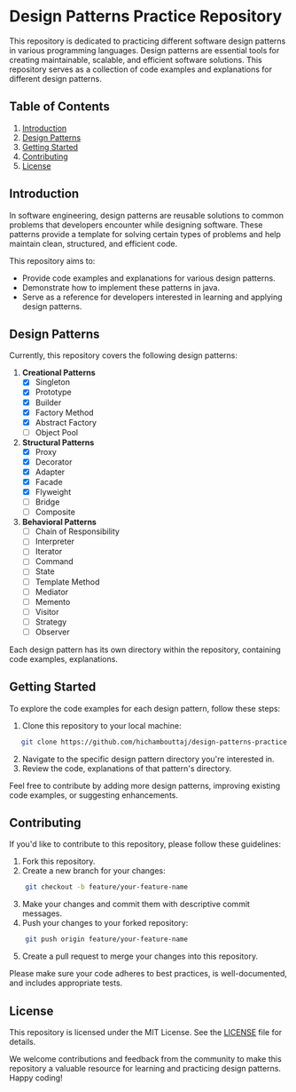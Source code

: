 # Design Patterns Practice Repository
This repository is dedicated to practicing different software design patterns in various programming languages. Design patterns are essential tools for creating maintainable, scalable, and efficient software solutions. This repository serves as a collection of code examples and explanations for different design patterns.

## Table of Contents

1. [Introduction](#introduction)
2. [Design Patterns](#design-patterns)
3. [Getting Started](#getting-started)
4. [Contributing](#contributing)
5. [License](#license)

## Introduction


In software engineering, design patterns are reusable solutions to common problems that developers encounter while designing software. These patterns provide a template for solving certain types of problems and help maintain clean, structured, and efficient code.

This repository aims to:

- Provide code examples and explanations for various design patterns.
- Demonstrate how to implement these patterns in java.
- Serve as a reference for developers interested in learning and applying design patterns.

## Design Patterns

Currently, this repository covers the following design patterns:

1. **Creational Patterns**
    - [x] Singleton
    - [x] Prototype
    - [x] Builder
    - [x] Factory Method
    - [x] Abstract Factory
    - [ ] Object Pool

2. **Structural Patterns**
    - [x] Proxy
    - [x] Decorator
    - [x] Adapter
    - [x] Facade
    - [x] Flyweight
    - [ ] Bridge
    - [ ] Composite

3. **Behavioral Patterns**
    - [ ] Chain of Responsibility
    - [ ] Interpreter
    - [ ] Iterator
    - [ ] Command
    - [ ] State
    - [ ] Template Method
    - [ ] Mediator
    - [ ] Memento
    - [ ] Visitor
    - [ ] Strategy
    - [ ] Observer

Each design pattern has its own directory within the repository, containing code examples, explanations.

## Getting Started

To explore the code examples for each design pattern, follow these steps:

1. Clone this repository to your local machine:

```bash
   git clone https://github.com/hichambouttaj/design-patterns-practice.git
```

2. Navigate to the specific design pattern directory you're interested in.
3. Review the code, explanations of that pattern's directory.

Feel free to contribute by adding more design patterns, improving existing code examples, or suggesting enhancements.

## Contributing

If you'd like to contribute to this repository, please follow these guidelines:

1. Fork this repository.
2. Create a new branch for your changes:

```bash
    git checkout -b feature/your-feature-name
```

3. Make your changes and commit them with descriptive commit messages.
4. Push your changes to your forked repository:

```bash
    git push origin feature/your-feature-name
```

5. Create a pull request to merge your changes into this repository.

Please make sure your code adheres to best practices, is well-documented, and includes appropriate tests.

## License

This repository is licensed under the MIT License. See the <a href="https://rem.mit-license.org/">LICENSE<a/> file for details.

We welcome contributions and feedback from the community to make this repository a valuable resource for learning and practicing design patterns. Happy coding!
